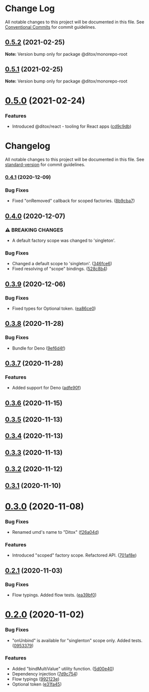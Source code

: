 # Change Log

All notable changes to this project will be documented in this file.
See [Conventional Commits](https://conventionalcommits.org) for commit guidelines.

## [0.5.2](https://github.com/mnasyrov/ditox/compare/v0.5.1...v0.5.2) (2021-02-25)

**Note:** Version bump only for package @ditox/monorepo-root





## [0.5.1](https://github.com/mnasyrov/ditox/compare/v0.5.0...v0.5.1) (2021-02-25)

**Note:** Version bump only for package @ditox/monorepo-root





# [0.5.0](https://github.com/mnasyrov/ditox/compare/v0.4.1...v0.5.0) (2021-02-24)


### Features

* Introduced @ditox/react - tooling for React apps ([cd9c9db](https://github.com/mnasyrov/ditox/commit/cd9c9db9d65fda468f0e740c49e090757f1ac73a))





# Changelog

All notable changes to this project will be documented in this file. See [standard-version](https://github.com/conventional-changelog/standard-version) for commit guidelines.

### [0.4.1](https://github.com/mnasyrov/ditox/compare/v0.4.0...v0.4.1) (2020-12-09)


### Bug Fixes

* Fixed "onRemoved" callback for scoped factories. ([8b9cba7](https://github.com/mnasyrov/ditox/commit/8b9cba79ec211c328dafdd7c77ba760cc324855a))

## [0.4.0](https://github.com/mnasyrov/ditox/compare/v0.3.9...v0.4.0) (2020-12-07)


### ⚠ BREAKING CHANGES

* A default factory scope was changed to 'singleton'.

### Bug Fixes

* Changed a default scope to 'singleton'. ([346fce6](https://github.com/mnasyrov/ditox/commit/346fce68b03fe452224b8c0646d340285b6bd082))
* Fixed resolving of "scope" bindings. ([528c8b4](https://github.com/mnasyrov/ditox/commit/528c8b4eb832ffc7fb147549c03075fb7fe6b9df))



## [0.3.9](https://github.com/mnasyrov/ditox/compare/v0.3.8...v0.3.9) (2020-12-06)


### Bug Fixes

* Fixed types for Optional token. ([ea86ce0](https://github.com/mnasyrov/ditox/commit/ea86ce05c30606741a4ee9dc99d5496108e2a61b))



## [0.3.8](https://github.com/mnasyrov/ditox/compare/v0.3.7...v0.3.8) (2020-11-28)


### Bug Fixes

* Bundle for Deno ([9ef6d4f](https://github.com/mnasyrov/ditox/commit/9ef6d4fbc08cc8aa3bb320a9e445686e0732e4ba))



## [0.3.7](https://github.com/mnasyrov/ditox/compare/v0.3.6...v0.3.7) (2020-11-28)


### Features

* Added support for Deno ([adfe90f](https://github.com/mnasyrov/ditox/commit/adfe90ffc99ccfc7d3c03045d1f91b4d5071dc1d))



## [0.3.6](https://github.com/mnasyrov/ditox/compare/v0.3.5...v0.3.6) (2020-11-15)



## [0.3.5](https://github.com/mnasyrov/ditox/compare/v0.3.4...v0.3.5) (2020-11-13)



## [0.3.4](https://github.com/mnasyrov/ditox/compare/v0.3.3...v0.3.4) (2020-11-13)



## [0.3.3](https://github.com/mnasyrov/ditox/compare/v0.3.2...v0.3.3) (2020-11-13)



## [0.3.2](https://github.com/mnasyrov/ditox/compare/v0.3.1...v0.3.2) (2020-11-12)



## [0.3.1](https://github.com/mnasyrov/ditox/compare/v0.3.0...v0.3.1) (2020-11-10)



# [0.3.0](https://github.com/mnasyrov/ditox/compare/v0.2.1...v0.3.0) (2020-11-08)


### Bug Fixes

* Renamed umd's name to "Ditox" ([f26a04d](https://github.com/mnasyrov/ditox/commit/f26a04d0fc92e6b242649f5dd0688b57a8ffde11))


### Features

* Introduced "scoped" factory scope. Refactored API. ([701af8e](https://github.com/mnasyrov/ditox/commit/701af8e19d113dc40a0e6c2e086f14b14e00a536))



## [0.2.1](https://github.com/mnasyrov/ditox/compare/v0.2.0...v0.2.1) (2020-11-03)


### Bug Fixes

* Flow typings. Added flow tests. ([ea39bf0](https://github.com/mnasyrov/ditox/commit/ea39bf0c8f6d2b6ec5928f50787aa11e73629d7a))



# [0.2.0](https://github.com/mnasyrov/ditox/compare/7d9c7549355878d792141a2eef9fb857f0402e46...v0.2.0) (2020-11-02)


### Bug Fixes

* "onUnbind" is available for "singlenton" scope only. Added tests. ([0953379](https://github.com/mnasyrov/ditox/commit/0953379aaefd25763ecfdb903761d1e1b5fd8e01))


### Features

* Added "bindMultiValue" utility function. ([5d00e40](https://github.com/mnasyrov/ditox/commit/5d00e40e8a6ba9d891443c50fccbf74698ddfb11))
* Dependency injection ([7d9c754](https://github.com/mnasyrov/ditox/commit/7d9c7549355878d792141a2eef9fb857f0402e46))
* Flow typings ([992123e](https://github.com/mnasyrov/ditox/commit/992123ead2f0e7860a6193e3d04252523c5d3c10))
* Optional token ([e31fa45](https://github.com/mnasyrov/ditox/commit/e31fa452a971df82c3ea8a645156235955300e8a))
